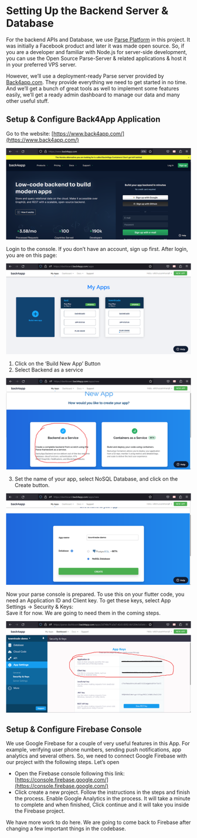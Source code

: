 # Setting Up the Backend Server & Database

For the backend APIs and Database, we use [Parse Platform](https://parseplatform.org/) in this project. It was initially a Facebook product and later it was made open source. So, if you are a developer and familiar with Node.js for server-side development, you can use the Open Source Parse-Server & related applications & host it in your preferred VPS server.

However, we’ll use a deployment-ready Parse server provided by [Back4app.com](https://www.back4app.com/). They provide everything we need to get started in no time. And we’ll get a bunch of great tools as well to implement some features easily, we’ll get a ready admin dashboard to manage our data and many other useful stuff.

## Setup & Configure Back4App Application

Go to the website: [https://www.back4app.com/](https://www.back4app.com/)

![](public/img/image24.png)

Login to the console. If you don’t have an account, sign up first. After login, you are on this page:

![](public/img/image6.png)

1. Click on the ‘Build New App’ Button
2. Select Backend as a service

![](public/img/image19.png)

3. Set the name of your app, select NoSQL Database, and click on the Create button.

![](public/img/image13.png)

Now your parse console is prepared. To use this on your flutter code, you need an Application ID and Client key. To get these keys, select App Settings -> Security & Keys:  
Save it for now. We are going to need them in the coming steps.

**![](public/img/image15.png)**

## Setup & Configure Firebase Console

We use Google Firebase for a couple of very useful features in this App. For example, verifying user phone numbers, sending push notifications, app analytics and several others. So, we need to connect Google Firebase with our project with the following steps. Let’s open

- Open the Firebase console following this link: [https://console.firebase.google.com/](https://console.firebase.google.com/)
- Click create a new project. Follow the instructions in the steps and finish the process. Enable Google Analytics in the process. It will take a minute to complete and when finished, Click continue and it will take you inside the Firebase project.

We have more work to do here. We are going to come back to Firebase after changing a few important things in the codebase.

